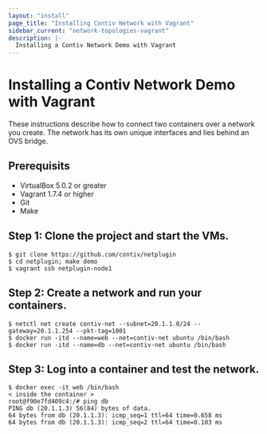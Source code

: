 ```yaml
---
layout: "install"
page_title: "Installing Contiv Network with Vagrant"
sidebar_current: "network-topologies-vagrant"
description: |-
  Installing a Contiv Network Demo with Vagrant
---
```


# Installing a Contiv Network Demo with Vagrant

These instructions describe how to connect two containers
over a network you create. The network has
its own unique interfaces and lies behind an OVS bridge.

## Prerequisits
- VirtualBox 5.0.2 or greater
- Vagrant 1.7.4 or higher
- Git
- Make

## Step 1: Clone the project and start the VMs.

```
$ git clone https://github.com/contiv/netplugin
$ cd netplugin; make demo
$ vagrant ssh netplugin-node1
```

## Step 2: Create a network and run your containers.

```
$ netctl net create contiv-net --subnet=20.1.1.0/24 --gateway=20.1.1.254 --pkt-tag=1001
$ docker run -itd --name=web --net=contiv-net ubuntu /bin/bash
$ docker run -itd --name=db --net=contiv-net ubuntu /bin/bash
```

## Step 3: Log into a container and test the network.

```
$ docker exec -it web /bin/bash
< inside the container >
root@f90e7fd409c4:/# ping db
PING db (20.1.1.3) 56(84) bytes of data.
64 bytes from db (20.1.1.3): icmp_seq=1 ttl=64 time=0.658 ms
64 bytes from db (20.1.1.3): icmp_seq=2 ttl=64 time=0.103 ms
```
